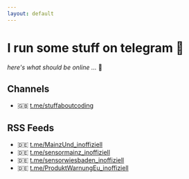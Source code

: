 ```yaml
---
layout: default
---
```


# I run some stuff on telegram 🤳

_here's what should be online ..._ 😬

## Channels

- 🇬🇧 [t.me/stuffaboutcoding](https://t.me/stuffaboutcoding)

## RSS Feeds

- 🇩🇪 [t.me/MainzUnd_inoffiziell](https://t.me/MainzUnd_inoffiziell)
- 🇩🇪 [t.me/sensormainz_inoffiziell](https://t.me/sensormainz_inoffiziell)
- 🇩🇪 [t.me/sensorwiesbaden_inoffiziell](https://t.me/sensorwiesbaden_inoffiziell)
- 🇩🇪 [t.me/ProduktWarnungEu_inoffiziell](https://t.me/ProduktWarnungEu_inoffiziell)
